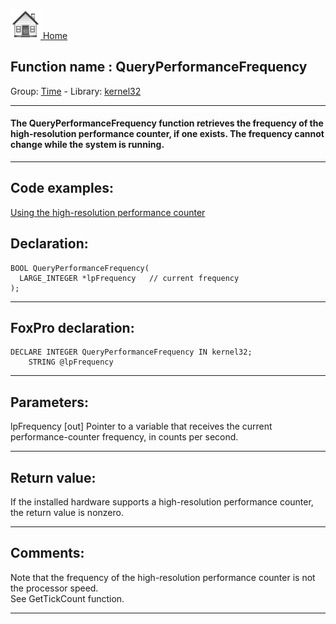 [<img src="../../images/home.png"> Home ](https://github.com/VFPX/Win32API)  

## Function name : QueryPerformanceFrequency
Group: [Time](../../functions_group.md#Time)  -  Library: [kernel32](../../../libraries.md#kernel32)  
***  


#### The QueryPerformanceFrequency function retrieves the frequency of the high-resolution performance counter, if one exists. The frequency cannot change while the system is running.
***  


## Code examples:
[Using the high-resolution performance counter](../../samples/sample_262.md)  

## Declaration:
```foxpro  
BOOL QueryPerformanceFrequency(
  LARGE_INTEGER *lpFrequency   // current frequency
);  
```  
***  


## FoxPro declaration:
```foxpro  
DECLARE INTEGER QueryPerformanceFrequency IN kernel32;
	STRING @lpFrequency  
```  
***  


## Parameters:
lpFrequency 
[out] Pointer to a variable that receives the current performance-counter frequency, in counts per second.   
***  


## Return value:
If the installed hardware supports a high-resolution performance counter, the return value is nonzero.  
***  


## Comments:
Note that the frequency of the high-resolution performance counter is not the processor speed.  
See GetTickCount function.  
  
***  

